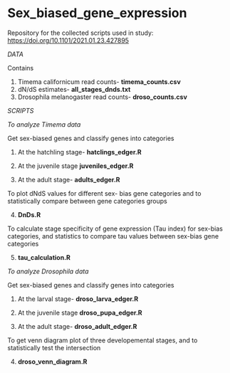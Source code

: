 # Sex_biased_gene_expression

Repository for the collected scripts used in study: 
https://doi.org/10.1101/2021.01.23.427895 

*DATA*

Contains 
1. Timema californicum read counts- **timema_counts.csv**
2. dN/dS estimates- **all_stages_dnds.txt**
3. Drosophila melanogaster read counts- **droso_counts.csv**

*SCRIPTS* 

*To analyze Timema data*

Get sex-biased genes and classify genes into categories
1. At the hatchling stage- 
   **hatclings_edger.R** 
   
2. At the juvenile stage
   **juveniles_edger.R**
   
3. At the adult stage- 
   **adults_edger.R**

To plot dNdS values for different sex- bias gene categories and to statistically compare between gene categories groups

4.  **DnDs.R**

To calculate stage specificity of gene expression (Tau index) for sex-bias categories, and statistics to compare tau values between sex-bias gene categories

5. **tau_calculation.R**

*To analyze Drosophila data*

Get sex-biased genes and classify genes into categories
1. At the larval stage- 
   **droso_larva_edger.R** 
   
2. At the juvenile stage
   **droso_pupa_edger.R**
   
3. At the adult stage- 
   **droso_adult_edger.R**

To get venn diagram plot of three developemental stages, and to statistically test the intersection

4. **droso_venn_diagram.R**
